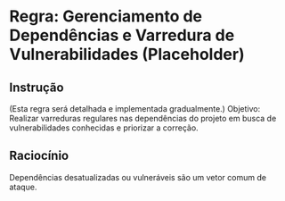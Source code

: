 # Regra: Gerenciamento de Dependências e Varredura de Vulnerabilidades (Placeholder)

## Instrução
(Esta regra será detalhada e implementada gradualmente.)
Objetivo: Realizar varreduras regulares nas dependências do projeto em busca de vulnerabilidades conhecidas e priorizar a correção.

## Raciocínio
Dependências desatualizadas ou vulneráveis são um vetor comum de ataque.
